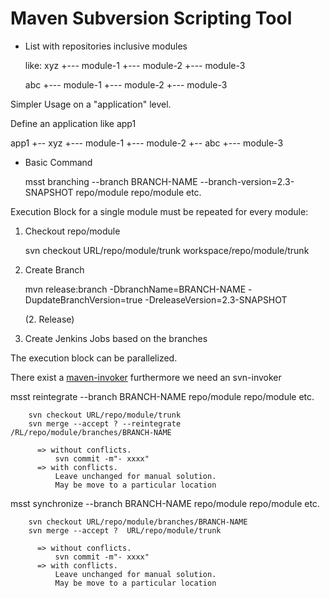Maven Subversion Scripting Tool
===============================

- List with repositories
  inclusive modules

  like:
     xyz
        +--- module-1
        +--- module-2
        +--- module-3

     abc
        +--- module-1
        +--- module-2
        +--- module-3

Simpler Usage on a "application" level.

  Define an application like app1

  app1
     +-- xyz
          +--- module-1
          +--- module-2
     +-- abc
          +--- module-3



- Basic Command


  msst branching --branch BRANCH-NAME --branch-version=2.3-SNAPSHOT repo/module repo/module etc.


Execution Block for a single module must be repeated for every module:

  1. Checkout repo/module

        svn checkout URL/repo/module/trunk workspace/repo/module/trunk

  2. Create Branch

        mvn release:branch -DbranchName=BRANCH-NAME -DupdateBranchVersion=true -DreleaseVersion=2.3-SNAPSHOT

     (2. Release)
  3. Create Jenkins Jobs based on the branches



The execution block can be parallelized.


There exist a [maven-invoker](http://maven.apache.org/shared/maven-invoker/) furthermore we need an
svn-invoker


   msst reintegrate --branch BRANCH-NAME repo/module repo/module etc.


        svn checkout URL/repo/module/trunk
        svn merge --accept ? --reintegrate /RL/repo/module/branches/BRANCH-NAME

          => without conflicts.
              svn commit -m"- xxxx"
          => with conflicts.
              Leave unchanged for manual solution.
              May be move to a particular location



   msst synchronize --branch BRANCH-NAME repo/module repo/module etc.

          
        svn checkout URL/repo/module/branches/BRANCH-NAME
        svn merge --accept ?  URL/repo/module/trunk

          => without conflicts.
              svn commit -m"- xxxx"
          => with conflicts.
              Leave unchanged for manual solution.
              May be move to a particular location


